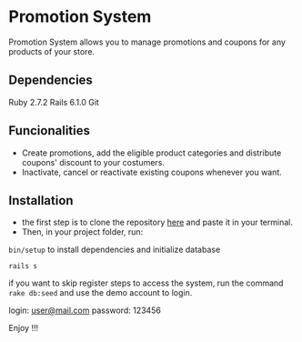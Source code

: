 # Promotion System

Promotion System allows you to manage promotions and coupons for any products of your store.


## Dependencies
Ruby 2.7.2
Rails 6.1.0
Git

## Funcionalities

- Create promotions, add the eligible product categories and distribute coupons' discount to your costumers.
- Inactivate, cancel or reactivate existing coupons whenever you want.

## Installation

- the first step is to clone the repository [here](https://qsd.campuscode.com.br/AmKimberly/promotion-system.git) and paste it in your terminal.
- Then, in your project folder, run:

```bin/setup``` to install dependencies and initialize database

``` rails s ```

if you want to skip register steps to access the system, run the command ```rake db:seed```
and use the demo account to login.

login: user@mail.com
password: 123456

Enjoy !!!
